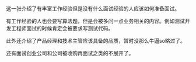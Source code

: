 这一张介绍了有丰富工作经验但是没有什么面试经验的人应该如何准备面试。

有工作经验的人也会要写算法题，但是会被多问一点业务相关的内容。例如测试开发工程师面试的时候肯定会被要求写测试代码。

此外还介绍了产品经理和技术主管应该具备的品质，暂时没那么牛逼so略过了。

还有面试创业公司和公司被收购再面试之类的不展开了。